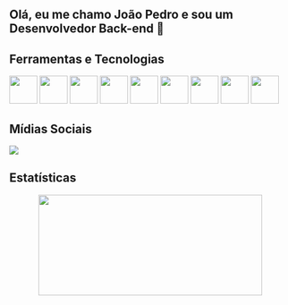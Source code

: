 ## Olá, eu me chamo João Pedro e sou um Desenvolvedor Back-end 👋

## Ferramentas e Tecnologias

<div>    
<img src="https://cdn.jsdelivr.net/gh/devicons/devicon/icons/javascript/javascript-original.svg" width="50" height="50"/>
<img src="https://cdn.jsdelivr.net/gh/devicons/devicon/icons/typescript/typescript-original.svg" width="50" height="50"/>      
<img src="https://cdn.jsdelivr.net/gh/devicons/devicon@latest/icons/nestjs/nestjs-original.svg" width="50" height="50" />
<img src="https://cdn.jsdelivr.net/gh/devicons/devicon@latest/icons/spring/spring-original.svg" width="50" height="50" />
<img src="https://cdn.jsdelivr.net/gh/devicons/devicon@latest/icons/kotlin/kotlin-original.svg" width="50" height="50" />
<img src="https://cdn.jsdelivr.net/gh/devicons/devicon/icons/postgresql/postgresql-plain-wordmark.svg" width="50" height="50" />
<img src="https://cdn.jsdelivr.net/gh/devicons/devicon/icons/mongodb/mongodb-original-wordmark.svg" width="50" height="50"/>
<img src="https://cdn.jsdelivr.net/gh/devicons/devicon/icons/redis/redis-plain.svg" width="50" height="50" />
<img src="https://cdn.jsdelivr.net/gh/devicons/devicon/icons/docker/docker-original-wordmark.svg" width="50" height="50"/>
<div>
  
## Mídias Sociais
  
<div>
<a href="https://www.linkedin.com/in/joaopedromnsilva/" target="_blank"><img src="https://img.shields.io/badge/-LinkedIn-%230077B5?style=for-the-badge&logo=linkedin&logoColor=white" target="_blank"></a>   
</div>
  
 ## Estatísticas  
  
<div align="center">
<a href="https://github.com/JPedro109">
<img height="180em" src="https://github-readme-stats.vercel.app/api/top-langs/?username=JPedro109&layout=compact&langs_count=7&theme=dracula" width="400" height="400"/>
</div>
